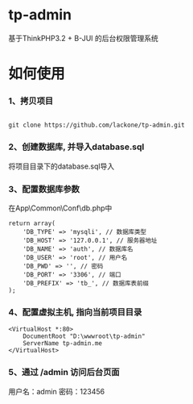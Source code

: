 # tp-admin
基于ThinkPHP3.2 + B-JUI 的后台权限管理系统

# 如何使用

### 1、拷贝项目
<code>
git clone https://github.com/lackone/tp-admin.git
</code>

### 2、创建数据库, 并导入database.sql
将项目目录下的database.sql导入

### 3、配置数据库参数
在App\Common\Conf\db.php中
```
return array(
    'DB_TYPE' => 'mysqli', // 数据库类型
    'DB_HOST' => '127.0.0.1', // 服务器地址
    'DB_NAME' => 'auth', // 数据库名
    'DB_USER' => 'root', // 用户名
    'DB_PWD' => '', // 密码
    'DB_PORT' => '3306', // 端口
    'DB_PREFIX' => 'tb_', // 数据库表前缀
);
```

### 4、配置虚拟主机, 指向当前项目目录
```
<VirtualHost *:80>
    DocumentRoot "D:\wwwroot\tp-admin"
    ServerName tp-admin.me
</VirtualHost>
```

### 5、通过 /admin 访问后台页面
用户名：admin
密码：123456


